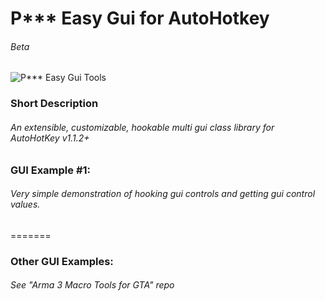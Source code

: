 # P*** Easy Gui for AutoHotkey
###### Beta

![P*** Easy Gui Tools](http://oi65.tinypic.com/rcnj3q.jpg)
### Short Description
###### An extensible, customizable, hookable multi gui class library for AutoHotKey v1.1.2+

### GUI Example #1: 
###### Very simple demonstration of hooking gui controls and getting gui control values.
=======
### Other GUI Examples:
###### See "Arma 3 Macro Tools for GTA" repo
